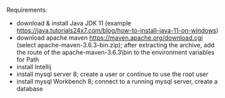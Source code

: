Requirements:

- download & install Java JDK 11 (example https://java.tutorials24x7.com/blog/how-to-install-java-11-on-windows)
- download apache maven https://maven.apache.org/download.cgi (select apache-maven-3.6.3-bin.zip); after extracting the
  archive, add the route of the apache-maven-3.6.3\bin to the environment variables for Path
- install Intellij
- install mysql server 8; create a user or continue to use the root user
- install mysql Workbench 8; connect to a running mysql server, create a database